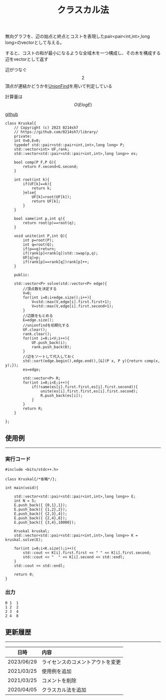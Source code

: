 ﻿---
title: "クラスカル法"
permalink: /posts/kruskal
writer: 0214sh7
layout: library
---

無向グラフを、辺の始点と終点とコストを表現したpair<pair<int,int>,long long>のvectorとして与える。

すると、コストの和が最小になるような全域木を一つ構成し、その木を構成する辺をvectorとして返す

辺がつなぐ$$2$$頂点が連結かどうかを[UnionFind](./unionfind)を用いて判定している

計算量は$$Ο(ElogE)$$

[github](https://github.com/0214sh7/procon-library/blob/master/algorithm/Kruskal.cpp)

```
class Kruskal{
    // Copyright (c) 2023 0214sh7
    // https://github.com/0214sh7/library/
    private:
    int V=0,E=0;
    typedef std::pair<std::pair<int,int>,long long> P;
    std::vector<int> UF,rank;
    std::vector<std::pair<std::pair<int,int>,long long>> es;
    
    bool comp(P F,P G){
        return F.second<G.second;
    }
    
    int root(int k){
        if(UF[k]==k){
            return k;
        }else{
            UF[k]=root(UF[k]);
            return UF[k];
        }
    }
    
    bool same(int p,int q){
        return root(p)==root(q);
    }
    
    void unite(int P,int Q){
        int p=root(P);
        int q=root(Q);
        if(p==q)return;
        if(rank[p]<rank[q])std::swap(p,q);
        UF[q]=p;
        if(rank[p]==rank[q])rank[p]++;
    }
    
    public:
    
    std::vector<P> solve(std::vector<P> edge){
        //頂点数を決定する
        V=0;
        for(int i=0;i<edge.size();i++){
            V=std::max(V,edge[i].first.first+1);
            V=std::max(V,edge[i].first.second+1);
        }
        //辺数をもとめる　
        E=edge.size();
        //unionfindを初期化する
        UF.clear();
        rank.clear();
        for(int i=0;i<V;i++){
            UF.push_back(i);
            rank.push_back(0);
        }
        //辺をソートして代入しておく
        std::sort(edge.begin(),edge.end(),[&](P x, P y){return comp(x, y);});
        es=edge;
        
        std::vector<P> R;
        for(int i=0;i<E;i++){
            if(!same(es[i].first.first,es[i].first.second)){
                unite(es[i].first.first,es[i].first.second);
                R.push_back(es[i]);
            }
        }
        return R;
    }
    
};
```

## 使用例
***

### 実行コード
```
#include <bits/stdc++.h>

class Kruskal{/*省略*/};

int main(void){
    
    std::vector<std::pair<std::pair<int,int>,long long>> E;
    int N = 5;
    E.push_back({ {0,1},1});
    E.push_back({ {1,2},2});
    E.push_back({ {2,3},4});
    E.push_back({ {2,4},8});
    E.push_back({ {3,4},10000});
    
    Kruskal kruskal;
    std::vector<std::pair<std::pair<int,int>,long long>> K = kruskal.solve(E);
    
    for(int i=0;i<K.size();i++){
        std::cout << K[i].first.first << " " << K[i].first.second;
        std::cout << "  " << K[i].second << std::endl;
    }
    std::cout << std::endl;
    
    return 0;
}
```

### 出力
```
0 1  1
1 2  2
2 3  4
2 4  8
```


## 更新履歴
***

| 日時 | 内容 |
| :---: | :--- |
| 2023/06/29 | ライセンスのコメントアウトを変更 |
| 2021/03/25 | 使用例を追加 |
| 2021/03/25 | コメントを削除 |
| 2020/04/05 | クラスカル法を追加 |